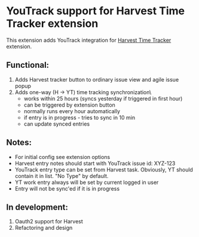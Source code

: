 # YouTrack support for Harvest Time Tracker extension

This extension adds YouTrack integration for [Harvest Time Tracker](https://chrome.google.com/webstore/detail/harvest-time-tracker/fbpiglieekigmkeebmeohkelfpjjlaia) extension.

## Functional:
1. Adds Harvest tracker button to ordinary issue view and agile issue popup
1. Adds one-way (H -> YT) time tracking synchronization\
    - works within 25 hours (syncs yesterday if triggered in first hour)
    - can be triggered by extension button
    - normally runs every hour automatically
    - if entry is in progress - tries to sync in 10 min
    - can update synced entries

## Notes:
- For initial config see extension options
- Harvest entry notes should start with YouTrack issue id: XYZ-123
- YouTrack entry type can be set from Harvest task. Obviously, YT should contain it in list. "No Type" by default.
- YT work entry always will be set by current logged in user
- Entry will not be sync'ed if it is in progress

## In development:
1. Oauth2 support for Harvest
1. Refactoring and design
